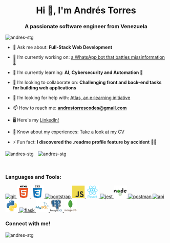 <h1 align="center">Hi 👋, I'm Andrés Torres</h1>
<h3 align="center">A passionate software engineer from Venezuela</h3>

<p align="left"> <img src="https://komarev.com/ghpvc/?username=andres-stg&label=Profile%20views&color=0e75b6&style=flat" alt="andres-stg" /> </p>

- 💬 Ask me about: **Full-Stack Web Development**

- 🔭 I’m currently working on: [a WhatsApp bot that battles missinformation🥊](https://github.com/andres-stg/InformaBOT/)

- 🌱 I’m currently learning: **AI, Cybersecurity and Automation 🤖**

- 👯 I’m looking to collaborate on: **Challenging front and back-end tasks for building web applications**

- 🤝 I’m looking for help with: [Atlas, an e-learning initiative](https://github.com/4GeeksAcademy/Atlas_elearning)

- 📫 How to reach me: **andrestorrescodes@gmail.com**

- 🖥️ Here's my [LinkedIn!](https://www.linkedin.com/in/andr%C3%A9s-torresgarc%C3%ADa-/) 

- 📄 Know about my experiences: [Take a look at my CV](https://flowcv.com/resume/u9mbw61ac1)

- ⚡ Fun fact: **I discovered the .readme profile feature by accident** 😶‍🌫️

<p align="left">
  <img src="https://user-images.githubusercontent.com/74038190/212284087-bbe7e430-757e-4901-90bf-4cd2ce3e1852.gif" alt="andres-stg" style="display: inline-block; margin-right: 10px;" />
  <img src="https://user-images.githubusercontent.com/74038190/216649421-9e9387cc-b2d3-4375-97e2-f4c43373d3ae.gif" alt="andres-stg" style="display: inline-block;" />
</p>
<br>

<p align="center">
</p>

<h3 align="left">Languages and Tools:</h3>
<p align="left"> 
  <a href="https://git-scm.com/" target="_blank" rel="noreferrer"> 
    <img src="https://www.vectorlogo.zone/logos/git-scm/git-scm-icon.svg" alt="git" width="40" height="40"/> 
  </a> 
  <a href="https://www.w3.org/html/" target="_blank" rel="noreferrer"> 
    <img src="https://raw.githubusercontent.com/devicons/devicon/master/icons/html5/html5-original-wordmark.svg" alt="html5" width="40" height="40"/> 
  </a> 
  <a href="https://www.w3schools.com/css/" target="_blank" rel="noreferrer"> 
    <img src="https://raw.githubusercontent.com/devicons/devicon/master/icons/css3/css3-original-wordmark.svg" alt="css3" width="40" height="40"/> 
  </a> 
  <a href="https://getbootstrap.com" target="_blank" rel="noreferrer"> 
    <img src="https://getbootstrap.com/docs/5.3/assets/brand/bootstrap-logo-shadow.png" alt="bootstrap" width="40" height="40"/> 
  </a> 
  <a href="https://developer.mozilla.org/en-US/docs/Web/JavaScript" target="_blank" rel="noreferrer"> 
    <img src="https://raw.githubusercontent.com/devicons/devicon/master/icons/javascript/javascript-original.svg" alt="javascript" width="40" height="40"/> 
  </a> 
  <a href="https://reactjs.org/" target="_blank" rel="noreferrer"> 
    <img src="https://raw.githubusercontent.com/devicons/devicon/master/icons/react/react-original-wordmark.svg" alt="react" width="40" height="40"/> 
  </a> 
  <a href="https://jestjs.io" target="_blank" rel="noreferrer"> 
    <img src="https://www.vectorlogo.zone/logos/jestjsio/jestjsio-icon.svg" alt="jest" width="40" height="40"/> 
  </a> 
  <a href="https://nodejs.org" target="_blank" rel="noreferrer"> 
    <img src="https://raw.githubusercontent.com/devicons/devicon/master/icons/nodejs/nodejs-original-wordmark.svg" alt="nodejs" width="40" height="40"/> 
  </a> 
  <a href="https://postman.com" target="_blank" rel="noreferrer"> 
    <img src="https://www.vectorlogo.zone/logos/getpostman/getpostman-icon.svg" alt="postman" width="40" height="40"/> 
  </a>
  <a href="https://restfulapi.net/" target="_blank" rel="noreferrer">
    <img src="https://miro.medium.com/v2/resize:fit:720/format:webp/1*CiVW0IQDeLIYO8uXrd-8dw.png" alt="api" width="40" height="40"/>
  </a>
  <a href="https://www.python.org" target="_blank" rel="noreferrer"> 
    <img src="https://raw.githubusercontent.com/devicons/devicon/master/icons/python/python-original.svg" alt="python" width="40" height="40"/> 
  </a> 
  <a href="https://flask.palletsprojects.com/" target="_blank" rel="noreferrer"> 
    <img src="https://www.vectorlogo.zone/logos/pocoo_flask/pocoo_flask-icon.svg" alt="flask" width="40" height="40"/> 
  </a> 
  <a href="https://www.mysql.com/" target="_blank" rel="noreferrer"> 
    <img src="https://raw.githubusercontent.com/devicons/devicon/master/icons/mysql/mysql-original-wordmark.svg" alt="mysql" width="40" height="40"/> 
  </a> 
  <a href="https://www.postgresql.org" target="_blank" rel="noreferrer"> 
    <img src="https://raw.githubusercontent.com/devicons/devicon/master/icons/postgresql/postgresql-original-wordmark.svg" alt="postgresql" width="40" height="40"/> 
  </a> 
  <a href="https://www.mongodb.com/" target="_blank" rel="noreferrer"> 
    <img src="https://raw.githubusercontent.com/devicons/devicon/master/icons/mongodb/mongodb-original-wordmark.svg" alt="mongodb" width="40" height="40"/> 
  </a> 
</p>


<h3 align="left">Connect with me!</h3>
<p><img align="center" src="https://www.linkedin.com/in/andr%C3%A9s-torresgarc%C3%ADa-/" alt="andres-stg" /></p>
